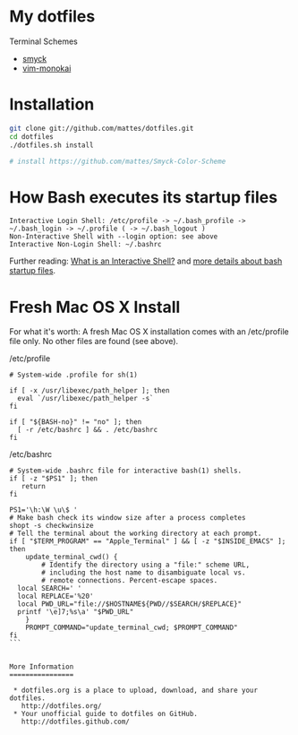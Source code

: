 My dotfiles
===========

Terminal Schemes
 * [smyck](https://github.com/mattes/Smyck-Color-Scheme)
 * [vim-monokai](https://github.com/sickill/vim-monokai)

Installation
============

```bash
git clone git://github.com/mattes/dotfiles.git
cd dotfiles
./dotfiles.sh install

# install https://github.com/mattes/Smyck-Color-Scheme
```

How Bash executes its startup files
===================================

```
Interactive Login Shell: /etc/profile -> ~/.bash_profile -> ~/.bash_login -> ~/.profile ( -> ~/.bash_logout )
Non-Interactive Shell with --login option: see above
Interactive Non-Login Shell: ~/.bashrc
```

Further reading: 
[What is an Interactive Shell?](http://www.gnu.org/software/bash/manual/bashref.html#What-is-an-Interactive-Shell_003f) and
[more details about bash startup files](http://www.gnu.org/software/bash/manual/bashref.html#Bash-Startup-Files).

Fresh Mac OS X Install
======================

For what it's worth: A fresh Mac OS X installation comes with an /etc/profile file only. No other files are found (see above).

/etc/profile
````
# System-wide .profile for sh(1)

if [ -x /usr/libexec/path_helper ]; then
  eval `/usr/libexec/path_helper -s`
fi

if [ "${BASH-no}" != "no" ]; then
  [ -r /etc/bashrc ] && . /etc/bashrc
fi
````

/etc/bashrc
````
# System-wide .bashrc file for interactive bash(1) shells.
if [ -z "$PS1" ]; then
   return
fi

PS1='\h:\W \u\$ '
# Make bash check its window size after a process completes
shopt -s checkwinsize
# Tell the terminal about the working directory at each prompt.
if [ "$TERM_PROGRAM" == "Apple_Terminal" ] && [ -z "$INSIDE_EMACS" ]; then
    update_terminal_cwd() {
        # Identify the directory using a "file:" scheme URL,
        # including the host name to disambiguate local vs.
        # remote connections. Percent-escape spaces.
  local SEARCH=' '
  local REPLACE='%20'
  local PWD_URL="file://$HOSTNAME${PWD//$SEARCH/$REPLACE}"
  printf '\e]7;%s\a' "$PWD_URL"
    }
    PROMPT_COMMAND="update_terminal_cwd; $PROMPT_COMMAND"
fi
```


More Information
================

 * dotfiles.org is a place to upload, download, and share your dotfiles.  
   http://dotfiles.org/
 * Your unofficial guide to dotfiles on GitHub.  
   http://dotfiles.github.com/
